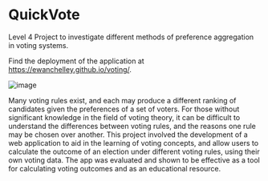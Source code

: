 # QuickVote

Level 4 Project to investigate different methods of preference aggregation in voting systems.

Find the deployment of the application at https://ewanchelley.github.io/voting/.

![image](https://user-images.githubusercontent.com/60255171/161260223-b34d5893-41a2-4975-aa3d-4050a426950f.png)

Many voting rules exist, and each may produce a different ranking of candidates given the
preferences of a set of voters. For those without significant knowledge in the field of voting
theory, it can be difficult to understand the differences between voting rules, and the reasons one
rule may be chosen over another. This project involved the development of a web application to
aid in the learning of voting concepts, and allow users to calculate the outcome of an election
under different voting rules, using their own voting data. The app was evaluated and shown to
be effective as a tool for calculating voting outcomes and as an educational resource.




